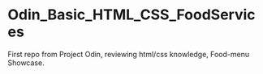 # Odin_Basic_HTML_CSS_FoodServices
First repo from Project Odin, reviewing html/css knowledge, Food-menu Showcase.
